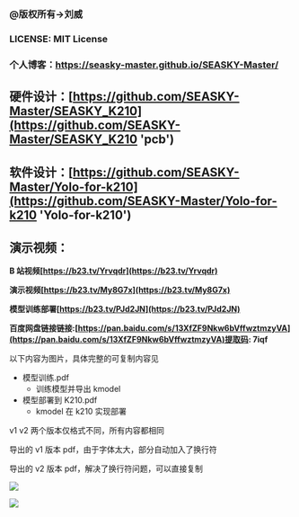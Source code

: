 ### **@版权所有->刘威**

### **LICENSE:** **MIT License**

### 个人博客：<a href="https://seasky-master.github.io/SEASKY-Master/">https://seasky-master.github.io/SEASKY-Master/</a>

## 硬件设计：[https://github.com/SEASKY-Master/SEASKY_K210](https://github.com/SEASKY-Master/SEASKY_K210 'pcb')

## 软件设计：[https://github.com/SEASKY-Master/Yolo-for-k210](https://github.com/SEASKY-Master/Yolo-for-k210 'Yolo-for-k210')

## 演示视频：

**B 站视频[https://b23.tv/Yrvqdr](https://b23.tv/Yrvqdr)**

**演示视频[https://b23.tv/My8G7x](https://b23.tv/My8G7x)**

**模型训练部署[https://b23.tv/PJd2JN](https://b23.tv/PJd2JN)**

**百度网盘链接链接:[https://pan.baidu.com/s/13XfZF9Nkw6bVffwztmzyVA](https://pan.baidu.com/s/13XfZF9Nkw6bVffwztmzyVA)提取码: 7iqf**

以下内容为图片，具体完整的可复制内容见

- 模型训练.pdf
  - 训练模型并导出 kmodel
- 模型部署到 K210.pdf
  - kmodel 在 k210 实现部署

v1 v2 两个版本仅格式不同，所有内容都相同

导出的 v1 版本 pdf，由于字体太大，部分自动加入了换行符

导出的 v2 版本 pdf，解决了换行符问题，可以直接复制


![](./model.png)

![](./seasky-k210.png)



